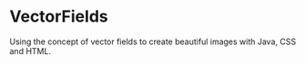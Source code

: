 # VectorFields

Using the concept of vector fields to create beautiful images with Java, CSS and HTML.
